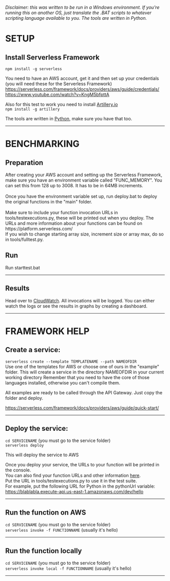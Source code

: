 <i>Disclaimer: this was written to be run in a Windows environment. If you're running this on another OS, just translate the .BAT scripts to whatever scripting language available to you. The tools are written in Python.</i>

<h1>SETUP</h1>

<h2>Install Serverless Framework</h2>
<code>npm install -g serverless</code>

You need to have an AWS account, get it and then set up your credentials (you will need these for the Serverless Framework)
https://serverless.com/framework/docs/providers/aws/guide/credentials/
<br>
https://www.youtube.com/watch?v=KngM5bfpttA

Also for this test to work you need to install <a target="blank" href="https://artillery.io/">Artillery.io</a><br>
<code>npm install -g artillery</code>

The tools are written in <a target="blank" href="https://www.python.org/downloads/">Python</a>, make sure you have that too.

<hr>

<h1>BENCHMARKING</h1>
<h2>Preparation</h2>
After creating your AWS account and setting up the Serverless Framework, make sure you have an environment variable called "FUNC_MEMORY".
You can set this from 128 up to 3008. It has to be in 64MB increments.
<br><br>
Once you have the environment variable set up, run deploy.bat to deploy the original functions in the "main" folder.
<br><br>
Make sure to include your function invocation URLs in tools/testexecutions.py, these will be printed out when you deploy.
The URLs and more information about your functions can be found on https://platform.serverless.com/
<br>
If you wish to change starting array size, increment size or array max, do so in tools/fulltest.py.

<h2>Run</h2>
Run starttest.bat
<hr>

<h2>Results</h2>
Head over to <a target="blank" href="https://console.aws.amazon.com/cloudwatch/">CloudWatch</a>.
All invocations will be logged. You can either watch the logs or see the results in graphs by creating a dashboard.
<hr>

<h1>FRAMEWORK HELP</h1>
<h2>Create a service:</h2>
<code>serverless create --template TEMPLATENAME --path NAMEOFDIR</code>
<br>
Use one of the templates for AWS or choose one of ours in the "example" folder. 
This will create a service in the directory NAMEOFDIR in your current working directory
Remember that you need to have the core of those languages installed, otherwise you can't compile them.

All examples are ready to be called through the API Gateway. Just copy the folder and deploy.

https://serverless.com/framework/docs/providers/aws/guide/quick-start/
<hr>

<h2>Deploy the service:</h2>
<code>cd SERVICENAME</code> (you must go to the service folder)
<br>
<code>serverless deploy</code>

This will deploy the service to AWS

Once you deploy your service, the URLs to your function will be printed in the console.<br>
You can also find your function URLs and other information <a target="blank" href="https://platform.serverless.com/">here</a>.
<br>
Put the URL in tools/testexecutions.py to use it in the test suite.<br>
For example, put the following URL for Python in the pythonUrl variable:<br>
https://blablabla.execute-api.us-east-1.amazonaws.com/dev/hello
<hr>

<h2>Run the function on AWS</h2>
<code>cd SERVICENAME</code> (you must go to the service folder)
<br>
<code>serverless invoke -f FUNCTIONNAME</code> (usually it's hello)
<hr>

<h2>Run the function locally</h2>
<code>cd SERVICENAME</code> (you must go to the service folder)
<br>
<code>serverless invoke local -f FUNCTIONNAME</code> (usually it's hello)
<hr>
